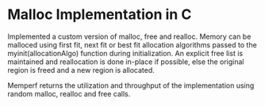 # Malloc Implementation in C

Implemented a custom version of malloc, free and realloc. Memory can be malloced using first fit, next fit or best fit allocation algorithms passed to the myinit(allocationAlgo) function during initialization. An explicit free list is maintained and reallocation is done in-place if possible, else the original region is freed and a new region is allocated.

Memperf returns the utilization and throughput of the implementation using random malloc, realloc and free calls.
